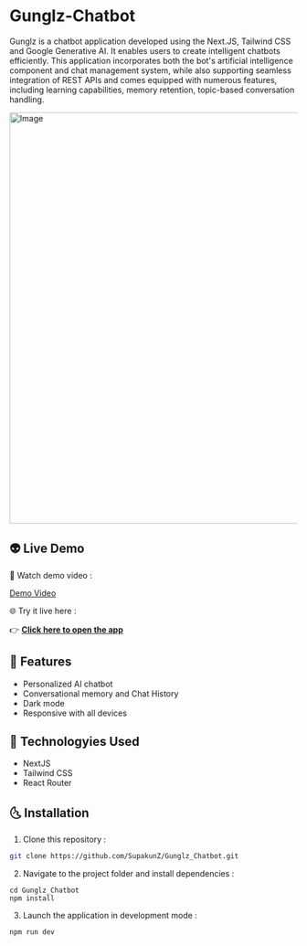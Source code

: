 # Gunglz-Chatbot
Gunglz is a chatbot application developed using the Next.JS, Tailwind CSS and Google Generative AI. It enables users to create intelligent chatbots efficiently. This application incorporates both the bot's artificial intelligence component and chat management system, while also supporting seamless integration of REST APIs and comes equipped with numerous features, including learning capabilities, memory retention, topic-based conversation handling.

<img width="1280" height="720" alt="Image" src="https://github.com/user-attachments/assets/7831540b-1b67-458e-a8db-a3abcce34327" />

##  👽  Live Demo 

🎥 Watch demo video :  

[Demo Video](https://github.com/user-attachments/assets/a7f2acdc-7dee-4c52-ae53-db5cdf2940cf)

🌐 Try it live here :  

👉  [**Click here to open the app**](https://gunglz-chatbot.vercel.app)

## 🤖 Features

  <ul>
      <li>Personalized AI chatbot</li>
      <li>Conversational memory and Chat History</li>
      <li>Dark mode</li>
      <li>Responsive with all devices</li>
  </ul>

## 🚀 Technologyies Used
  
  <ul>
      <li>NextJS</li>
      <li>Tailwind CSS</li>
      <li>React Router</li>
  </ul>


## 🌜 Installation

1. Clone this repository :

```bash
git clone https://github.com/SupakunZ/Gunglz_Chatbot.git
```

2. Navigate to the project folder and install dependencies :

```
cd Gunglz_Chatbot
npm install
```

3. Launch the application in development mode :

```
npm run dev
```
